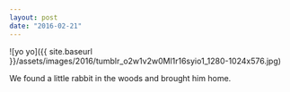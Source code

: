 ```yaml
---
layout: post
date: "2016-02-21"
---
```


![yo yo]({{ site.baseurl }}/assets/images/2016/tumblr_o2w1v2w0Ml1r16syio1_1280-1024x576.jpg)

We found a little rabbit in the woods and brought him home.
